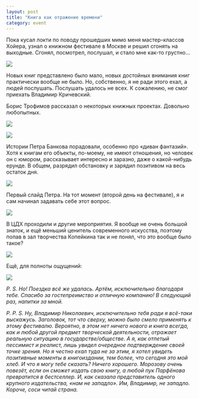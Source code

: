 ```yaml
---
layout: post
title: "Книга как отражение времени"
category: event
---
```

Пока кусал локти по поводу прошедших мимо меня мастер-классов Хойера, узнал о книжном фестивале в Москве и решил сгонять на выходные. Сгонял, посмотрел, послушал, и стало мне как-то грустно...

![](https://pics.livejournal.com/quillcraft/pic/000e65p4)

Новых книг представлено было мало, новых достойных внимания книг практически вообще не было. Но, собственно, я не ради этого ехал, а людей послушать. Послушать удалось не всех. К сожалению, не смог приехать Владимир Кричевский.

Борис Трофимов рассказал о некоторых книжных проектах. Довольно любопытных.

![](https://pics.livejournal.com/quillcraft/pic/000echpe)

![](https://pics.livejournal.com/quillcraft/pic/000ed06k)

Истории Петра Банкова порадовали, особенно про «диван фантазий». Хотя к книгам его объекты, по-моему, не имеют отношения, но человек он с юмором, рассказывает интересно и заразно, даже о какой-нибудь ерунде. В общем, разрядил обстановку и зарядил позитивом на весь остаток дня.

![](https://pics.livejournal.com/quillcraft/pic/000e99fr)

Первый слайд Петра. На тот момент (второй день на фестивале), я и сам начинал задавать себе этот вопрос.

![](https://pics.livejournal.com/quillcraft/pic/000eae64)

В ЦДХ проходили и другие мероприятия. Я вообще не очень большой знаток, и ещё меньший ценитель современного искусства, поэтому попав в зал творчества Копейкина так и не понял, что это вообще было такое?

![](https://pics.livejournal.com/quillcraft/pic/000e7p40)

Ещё, для полноты ощущений:

![](https://pics.livejournal.com/quillcraft/pic/000e8gb3)

*P. S. Но! Поездка всё же удалась. Артём, исключительно благодаря тебе. Спасибо за гостепреимство и отличную компанию! В следующий раз, напитки за мной.*

*P. P. S. Ну, Владимир Николаевич, исключительно тебя ради я всё-таки выскажусь. Заголовок, тот что сверху, можно было смело применять к этому фестивалю. Вероятно, в этом нет ничего нового и книга всегда, как и любой другой предмет творческой деятельности, отражает реальную ситуацию в государстве/обществе. А я, как отпетый пессимист и реалист, лишь увидел очередное подтверждение своей точке зрения. Но я честно ехал туда не за этим, я хотел увидеть позитивные моменты в книгоиздании, тем более, что сегодня это мой хлеб. И что я могу тебе сказать? Ничего хорошего. Морозову очень повезёт, если он сможет издать свою книгу, а любой пук Парфёнова превратится в бестселлер. И, как сказала представитель одного крупного издательства, «нам не западло». Им, Владимир, не западло. Короче, соси читай страна.*
